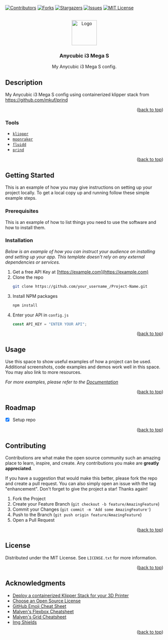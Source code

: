 <!-- Improved compatibility of back to top link: See: https://github.com/deepanchal/anycubic-i3-mega-s/pull/73 -->

<a name="readme-top"></a>

<!--
*** Thanks for checking out the Best-README-Template. If you have a suggestion
*** that would make this better, please fork the repo and create a pull request
*** or simply open an issue with the tag "enhancement".
*** Don't forget to give the project a star!
*** Thanks again! Now go create something AMAZING! :D
-->

<!-- PROJECT SHIELDS -->
<!--
*** I'm using markdown "reference style" links for readability.
*** Reference links are enclosed in brackets [ ] instead of parentheses ( ).
*** See the bottom of this document for the declaration of the reference variables
*** for contributors-url, forks-url, etc. This is an optional, concise syntax you may use.
*** https://www.markdownguide.org/basic-syntax/#reference-style-links
-->

[![Contributors][contributors-shield]][contributors-url]
[![Forks][forks-shield]][forks-url]
[![Stargazers][stars-shield]][stars-url]
[![Issues][issues-shield]][issues-url]
[![MIT License][license-shield]][license-url]

<!-- PROJECT LOGO -->
<br />
<div align="center">
  <a href="https://github.com/deepanchal/anycubic-i3-mega-s">
    <img src="https://upload.wikimedia.org/wikipedia/commons/2/21/3D_printer.svg" alt="Logo" width="80" height="80">
  </a>

  <h3 align="center">Anycubic i3 Mega S</h3>

  <p align="center">
    My Anycubic i3 Mega S config.
    <br />
  </p>
</div>

<!-- ABOUT THE PROJECT -->

## Description

My Anycubic i3 Mega S config using containerized klipper stack from https://github.com/mkuf/prind

<p align="right">(<a href="#readme-top">back to top</a>)</p>

### Tools

- [`klipper`](https://github.com/Klipper3d/klipper/)
- [`moonraker`](https://github.com/Arksine/moonraker)
- [`fluidd`](https://github.com/fluidd-core/fluidd)
- [`prind`](https://github.com/mkuf/prind)

<p align="right">(<a href="#readme-top">back to top</a>)</p>

<!-- GETTING STARTED -->

## Getting Started

This is an example of how you may give instructions on setting up your project locally.
To get a local copy up and running follow these simple example steps.

### Prerequisites

This is an example of how to list things you need to use the software and how to install them.

### Installation

_Below is an example of how you can instruct your audience on installing and setting up your app. This template doesn't rely on any external dependencies or services._

1. Get a free API Key at [https://example.com](https://example.com)
2. Clone the repo
   ```sh
   git clone https://github.com/your_username_/Project-Name.git
   ```
3. Install NPM packages
   ```sh
   npm install
   ```
4. Enter your API in `config.js`
   ```js
   const API_KEY = "ENTER YOUR API";
   ```

<p align="right">(<a href="#readme-top">back to top</a>)</p>

<!-- USAGE EXAMPLES -->

## Usage

Use this space to show useful examples of how a project can be used. Additional screenshots, code examples and demos work well in this space. You may also link to more resources.

_For more examples, please refer to the [Documentation](https://example.com)_

<p align="right">(<a href="#readme-top">back to top</a>)</p>

<!-- ROADMAP -->

## Roadmap

- [x] Setup repo

<p align="right">(<a href="#readme-top">back to top</a>)</p>

<!-- CONTRIBUTING -->

## Contributing

Contributions are what make the open source community such an amazing place to learn, inspire, and create. Any contributions you make are **greatly appreciated**.

If you have a suggestion that would make this better, please fork the repo and create a pull request. You can also simply open an issue with the tag "enhancement".
Don't forget to give the project a star! Thanks again!

1. Fork the Project
2. Create your Feature Branch (`git checkout -b feature/AmazingFeature`)
3. Commit your Changes (`git commit -m 'Add some AmazingFeature'`)
4. Push to the Branch (`git push origin feature/AmazingFeature`)
5. Open a Pull Request

<p align="right">(<a href="#readme-top">back to top</a>)</p>

<!-- LICENSE -->

## License

Distributed under the MIT License. See `LICENSE.txt` for more information.

<p align="right">(<a href="#readme-top">back to top</a>)</p>

<!-- ACKNOWLEDGMENTS -->

## Acknowledgments

- [Deploy a containerized Klipper Stack for your 3D Printer](https://github.com/mkuf/prind)
- [Choose an Open Source License](https://choosealicense.com)
- [GitHub Emoji Cheat Sheet](https://www.webpagefx.com/tools/emoji-cheat-sheet)
- [Malven's Flexbox Cheatsheet](https://flexbox.malven.co/)
- [Malven's Grid Cheatsheet](https://grid.malven.co/)
- [Img Shields](https://shields.io)

<p align="right">(<a href="#readme-top">back to top</a>)</p>

<!-- MARKDOWN LINKS & IMAGES -->
<!-- https://www.markdownguide.org/basic-syntax/#reference-style-links -->

[contributors-shield]: https://img.shields.io/github/contributors/deepanchal/anycubic-i3-mega-s.svg?style=for-the-badge
[contributors-url]: https://github.com/deepanchal/anycubic-i3-mega-s/graphs/contributors
[forks-shield]: https://img.shields.io/github/forks/deepanchal/anycubic-i3-mega-s.svg?style=for-the-badge
[forks-url]: https://github.com/deepanchal/anycubic-i3-mega-s/network/members
[stars-shield]: https://img.shields.io/github/stars/deepanchal/anycubic-i3-mega-s.svg?style=for-the-badge
[stars-url]: https://github.com/deepanchal/anycubic-i3-mega-s/stargazers
[issues-shield]: https://img.shields.io/github/issues/deepanchal/anycubic-i3-mega-s.svg?style=for-the-badge
[issues-url]: https://github.com/deepanchal/anycubic-i3-mega-s/issues
[license-shield]: https://img.shields.io/github/license/deepanchal/anycubic-i3-mega-s.svg?style=for-the-badge
[license-url]: https://github.com/deepanchal/anycubic-i3-mega-s/blob/master/LICENSE.txt
